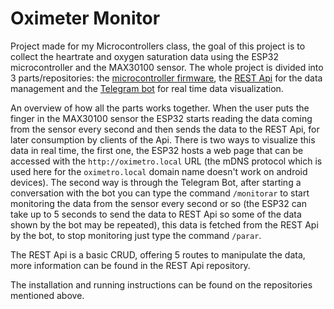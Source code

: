 # Oximeter Monitor
Project made for my Microcontrollers class, the goal of this project is to collect the heartrate and oxygen saturation data using the ESP32 microcontroller
and the MAX30100 sensor. The whole project is divided into 3 parts/repositories: the [microcontroller firmware](https://github.com/LaBatata101/oximeter-esp32-firmware), the [REST Api](https://github.com/LaBatata101/oximeter-rest-api) for the data management and the [Telegram bot](https://github.com/LaBatata101/oximeter-telegram-bot) for real time data visualization.

An overview of how all the parts works together. When the user puts the finger in the MAX30100 sensor the ESP32 starts reading the data coming from the
sensor every second and then sends the data to the REST Api, for later consumption by clients of the Api. There is two ways to visualize this data in real time, 
the first one, the ESP32 hosts a web page that can be accessed with the `http://oximetro.local` URL (the mDNS protocol which is used here for the `oximetro.local` domain name doesn't work on android devices). The second way is through the Telegram Bot, after starting a conversation with the bot
you can type the command `/monitorar` to start monitoring the data from the sensor every second or so (the ESP32 can take up to 5 seconds to send the data to REST Api so some of the data shown by the bot may be repeated), this data is fetched from the REST Api by the bot, to stop monitoring just type the command `/parar`.

The REST Api is a basic CRUD, offering 5 routes to manipulate the data, more information can be found in the REST Api repository.

The installation and running instructions can be found on the repositories mentioned above.

